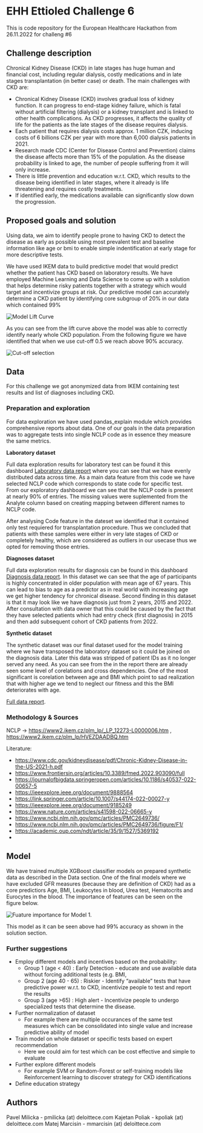 # EHH Ettioled Challenge 6
This is code repository for the European Healthcare Hackathon from 26.11.2022 for challeng #6

## Challenge description
Chronical Kidney Disease (CKD) in late stages has huge human and financial cost, including regular dialysis, 
costly medications and in late stages transplantation (in better case) or death. The main challenges with
CKD are:

- Chronical Kidney Disease (CKD) involves gradual loss of kidney function. It can progress to end-stage kidney failure, which is fatal without artificial filtering (dialysis) or a kidney transplant and is linked to other health complications. As CKD progresses, it affects the quality of life for the patients as the late stages of the disease requires dialysis.
- Each patient that requires dialysis costs  approx. 1 million CZK, inducing costs of 6 billions CZK per year with more than 6,000 dialysis patients in 2021. 
- Research made CDC (Center for Disease Control and Prevention) claims the disease affects more than 15% of the population. As the disease probability is linked to age, the number of people suffering from it will only increase.
- There is little prevention and education w.r.t. CKD, which results to the disease being identified in later stages, where it already is life threatening and requires costly treatments.
- If identified early, the medications available can significantly slow down the progression. 


## Proposed goals and solution 

Using data, we aim to identify people prone to having CKD to detect the disease as early as possible using 
most prevalent test and baseline information like age or bmi to enable simple indentification at early stage
for more descriptive tests.

We have used IKEM data to build predictive model that would predict whether the patient has CKD based on laboratory
results.  We have employed Machine Learning and Data Science to come up with a solution that helps determine risky 
patients together with a strategy which would target and incentivize groups at risk. 
Our predictive model can accurately determine a CKD patient by identifying core subgroup of 20% in our data
which contained 99%

![Model Lift Curve](./documentation/lift_plot.png)

As you can see from the lift curve above the model was able to correctly identify nearly whole CKD population. 
From the following figure we have identified that when we use cut-off 0.5 we reach above 90% accuracy.

![Cut-off selection](./documentation/precision_plot.png)

## Data 

For this challenge we got anonymized data from IKEM containing test results and list of diagnoses including CKD. 


### Preparation and exploration

For data exploration we have used pandas_explain module which provides comprehensive reports about data.
One of our goals in the data preparation was to aggregate tests into single NCLP code as in essence they 
measure the same metrics. 

**Laboratory dataset**

Full data exploration results for laboratory test can be found it this dashboard 
[Laboratory data report](./documentation/labs_data_report.html) where you can see that we have evenly distributed
data across time. As a main data feature from this code we have selected NCLP code which corresponds to state code
for specific test. From our exploratory dashboard we can see that the NCLP code is present at nearly 90% of entries. 
The missing values were suplemented from the Analyte column based on creating mapping between different names to NCLP code.

After analysing Code feature in the dateset we identified that it contained only test requiered for transplantation procedure.
Thus we concluded that patients with these samples were either in very late stages of CKD or completely healthy,
which are considered as outliers in our usecase thus we opted for removing those entries.


**Diagnoses dataset**

Full data exploration results for diagnosis can be found in this dashboard 
[Diagnosis data report](./documentation/diag_clean.html). In this dataset we can see that the age of participants
is highly concentrated in older population with mean age of 67 years. This can lead to bias to age as a predictor
as in real world with increasing age we get higher tendency for chronical disease. Second finding in this dataset is that 
it may look like we have diagnosis just from 2 years, 2015 and 2022. After consultation with data owner that this could
be caused by the fact that they have selected patients which had entry check (first diagnosis) in 2015 and then add subsequent
cohort of CKD patients from 2022. 

**Synthetic dataset**

The synthetic dataset was our final dataset used for the model training where we have transposed the laboratory
dataset so it could be joined on the diagnosis data. Later this data was stripped of patient IDs as it no longer
served any need. As you can see from the in the report there are already seen some level of corelations and cross
dependencies. One of the most significant is corelation between age and BMI which point to sad realization that with 
higher age we tend to neglect our fitness and this the BMI deteriorates with age.

[Full data report](./documentation/full_data.html).


### Methodology & Sources

NCLP -> https://www2.ikem.cz/plm_lp/_LP_12273-L0000006.htm , https://www2.ikem.cz/plm_lp/HVEZDAADBQ.htm

Literature:
 - https://www.cdc.gov/kidneydisease/pdf/Chronic-Kidney-Disease-in-the-US-2021-h.pdf
 - https://www.frontiersin.org/articles/10.3389/fmed.2022.903090/full
 - https://journalofbigdata.springeropen.com/articles/10.1186/s40537-022-00657-5
 - https://ieeexplore.ieee.org/document/9888564
 - https://link.springer.com/article/10.1007/s44174-022-00027-y
 - https://ieeexplore.ieee.org/document/9185249
 - https://www.nature.com/articles/s41598-022-06665-y
 - https://www.ncbi.nlm.nih.gov/pmc/articles/PMC2649736/
 - https://www.ncbi.nlm.nih.gov/pmc/articles/PMC2649736/figure/F1/
 - https://academic.oup.com/ndt/article/35/9/1527/5369192
 - 

## Model 

We have trained multiple XGBoost classifier models on prepared synthetic data as described in the Data section. One of the 
final models where we have excluded GFR measures (because they are definition of CKD) had as a core predictiors Age,
BMI, Leukocytes in blood, Urea test, Hematocrits and Eurocytes in the blood. The importance of features can be seen on the 
figure below. 

![Fuature importance for Model 1](./documentation/feature_importance.png).

This model as it can be seen above had 99% accuracy as shown in the solution section.

### Further suggestions

- Employ different models and incentives based on the probability:
   - Group 1 (age < 40) : Early Detection - educate and use available data without forcing additional tests (e.g. BMI, 
   - Group 2 (age 40 - 65) : Riskier - Identify “available” tests that have predictive power w.r.t. to CKD, incentivize people to test and report the results
   - Group 3 (age >65) : High alert - Incentivize people to undergo specialized tests that determine the disease.
- Further normalization of dataset
  - For example there are multiple occurances of the same test measures which can be consolidated into single value and increase predictive ability of model
- Train model on whole dataset or specific tests based on expert recommendation
  - Here we could aim for test which can be cost effective and simple to evaluate
- Further explore different models 
  - For example SVM or Random-Forest or self-training models like Reinforcement learning to discover strategy for CKD identifications
- Define education strategy
   
## Authors

Pavel Milicka - pmilicka (at) deloittece.com
Kajetan Poliak - kpoliak (at) deloittece.com
Matej Marcisin - mmarcisin (at) deloittece.com
